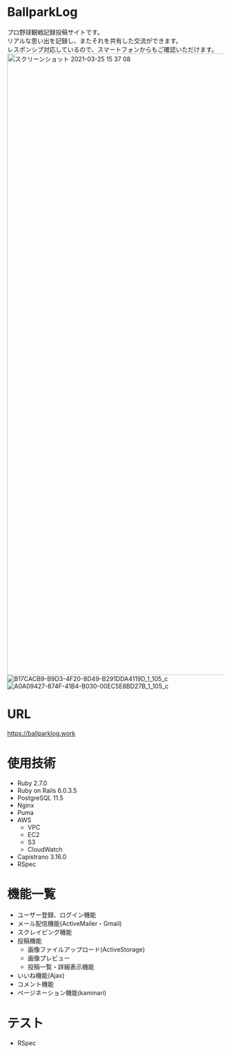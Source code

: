 # BallparkLog
 プロ野球観戦記録投稿サイトです。<br >
 リアルな思い出を記録し、またそれを共有した交流ができます。 <br >
 レスポンシブ対応しているので、スマートフォンからもご確認いただけます。
<img width="1435" alt="スクリーンショット 2021-03-25 15 37 08" src="https://user-images.githubusercontent.com/70847530/112435499-27ef6080-8d88-11eb-91a9-27bb5bf16cc4.png">
![B17CACB9-B9D3-4F20-8D49-B291DDA4119D_1_105_c](https://user-images.githubusercontent.com/70847530/112435892-af3cd400-8d88-11eb-8da0-0c717ed8b8a3.jpeg)
![A0A09427-874F-41B4-B030-00EC5E8BD27B_1_105_c](https://user-images.githubusercontent.com/70847530/112435587-49e8e300-8d88-11eb-8238-5ee3a80942d8.jpeg)

# URL
https://ballparklog.work

# 使用技術

- Ruby 2.7.0
- Ruby on Rails 6.0.3.5
- PostgreSQL 11.5
- Nginx
- Puma
- AWS
  - VPC
  - EC2
  - S3
  - CloudWatch
- Capistrano 3.16.0
- RSpec


# 機能一覧
- ユーザー登録、ログイン機能
- メール配信機能(ActiveMailer・Gmail)
- スクレイピング機能
- 投稿機能
  - 画像ファイルアップロード(ActiveStorage)
  - 画像プレビュー
  - 投稿一覧・詳細表示機能
- いいね機能(Ajax)
- コメント機能
- ページネーション機能(kaminari)

# テスト
- RSpec
